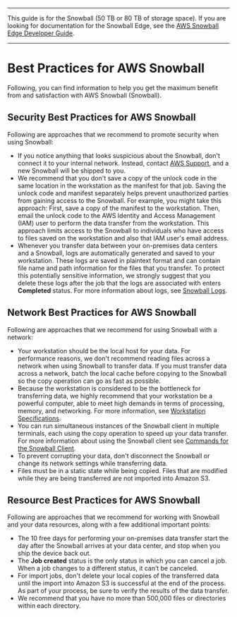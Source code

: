 --------

This guide is for the Snowball \(50 TB or 80 TB of storage space\)\. If you are looking for documentation for the Snowball Edge, see the [AWS Snowball Edge Developer Guide](http://docs.aws.amazon.com/snowball/latest/developer-guide/whatisedge.html)\.

--------

# Best Practices for AWS Snowball<a name="BestPractices"></a>

Following, you can find information to help you get the maximum benefit from and satisfaction with AWS Snowball \(Snowball\)\.

## Security Best Practices for AWS Snowball<a name="security-best-practices"></a>

Following are approaches that we recommend to promote security when using Snowball:
+ If you notice anything that looks suspicious about the Snowball, don't connect it to your internal network\. Instead, contact [AWS Support](https://aws.amazon.com/premiumsupport/), and a new Snowball will be shipped to you\.
+ We recommend that you don't save a copy of the unlock code in the same location in the workstation as the manifest for that job\. Saving the unlock code and manifest separately helps prevent unauthorized parties from gaining access to the Snowball\. For example, you might take this approach: First, save a copy of the manifest to the workstation\. Then, email the unlock code to the AWS Identity and Access Management \(IAM\) user to perform the data transfer from the workstation\. This approach limits access to the Snowball to individuals who have access to files saved on the workstation and also that IAM user's email address\.
+ Whenever you transfer data between your on\-premises data centers and a Snowball, logs are automatically generated and saved to your workstation\. These logs are saved in plaintext format and can contain file name and path information for the files that you transfer\. To protect this potentially sensitive information, we strongly suggest that you delete these logs after the job that the logs are associated with enters **Completed** status\. For more information about logs, see [Snowball Logs](copy-command-reference.md#snowballlogs)\.

## Network Best Practices for AWS Snowball<a name="network-best-practices"></a>

Following are approaches that we recommend for using Snowball with a network:
+ Your workstation should be the local host for your data\. For performance reasons, we don't recommend reading files across a network when using Snowball to transfer data\. If you must transfer data across a network, batch the local cache before copying to the Snowball so the copy operation can go as fast as possible\.
+ Because the workstation is considered to be the bottleneck for transferring data, we highly recommend that your workstation be a powerful computer, able to meet high demands in terms of processing, memory, and networking\. For more information, see [Workstation Specifications](specifications.md#workstationspecs)\.
+ You can run simultaneous instances of the Snowball client in multiple terminals, each using the copy operation to speed up your data transfer\. For more information about using the Snowball client see [Commands for the Snowball Client](using-client-commands.md)\.
+ To prevent corrupting your data, don't disconnect the Snowball or change its network settings while transferring data\.
+ Files must be in a static state while being copied\. Files that are modified while they are being transferred are not imported into Amazon S3\.

## Resource Best Practices for AWS Snowball<a name="resource-best-practices"></a>

Following are approaches that we recommend for working with Snowball and your data resources, along with a few additional important points:
+ The 10 free days for performing your on\-premises data transfer start the day after the Snowball arrives at your data center, and stop when you ship the device back out\.
+ The **Job created** status is the only status in which you can cancel a job\. When a job changes to a different status, it can’t be canceled\.
+ For import jobs, don't delete your local copies of the transferred data until the import into Amazon S3 is successful at the end of the process\. As part of your process, be sure to verify the results of the data transfer\.
+ We recommend that you have no more than 500,000 files or directories within each directory\.